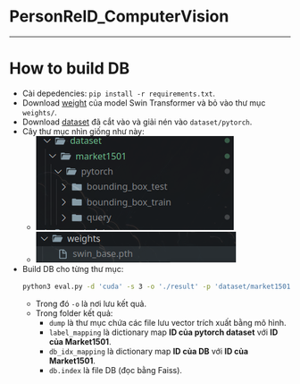 # PersonReID_ComputerVision
---
# How to build DB
- Cài depedencies: `pip install -r requirements.txt`.
- Download [weight](https://drive.google.com/file/d/1uh7tO34tMf73MJfFqyFEGx42UBktTbZU/view) của model Swin Transformer và bỏ vào thư mục `weights/`.
- Download [dataset](https://drive.google.com/drive/folders/1qaqBV1pf932Az7ULijaMyBWfVTp5GVcV?usp=sharing) đã cắt vào và giải nén vào `dataset/pytorch`.
- Cây thư mục nhìn giống như này:
    - ![](./assets/structure-1.png)
    - ![](./assets/structure-2.png)
- Build DB cho từng thư mục:
    ```bash
    python3 eval.py -d 'cuda' -s 3 -o './result' -p 'dataset/market1501/pytorch/bounding_box_test/head'
    ```
    - Trong đó `-o` là nơi lưu kết quả.
    - Trong folder kết quả:
      - `dump` là thư mục chứa các file lưu vector trích xuất bằng mô hình.
      - `label_mapping` là dictionary map **ID của pytorch dataset** với **ID của Market1501**.
      - `db_idx_mapping` là dictionary map **ID của DB** với **ID của Market1501**.
      - `db.index` là file DB (đọc bằng Faiss).
